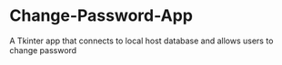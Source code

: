 # Change-Password-App
A Tkinter app that connects to local host database and allows users to change password

